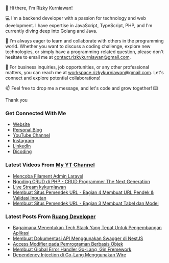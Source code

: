 👋 Hi there, I'm Rizky Kurniawan!

💻 I'm a backend developer with a passion for technology and web development. I have expertise in JavaScript, TypeScript, PHP, and I'm currently diving deep into Golang and Java.

🌱 I'm always eager to learn and collaborate with others in the programming world. Whether you want to discuss a coding challenge, explore new technologies, or simply have a programming-related question, please don't hesitate to email me at contact.rizkykurniawan@gmail.com.

💼 For business inquiries, job opportunities, or any other professional matters, you can reach me at workspace.rizkykurniawan@gmail.com. Let's connect and explore potential collaborations!

📫 Feel free to drop me a message, and let's code and grow together! ⌨️

Thank you

### Get Connected With Me
- [Website](https://www.rizkykurniawan.id)
- [Personal Blog](https://kykurniawan.com)
- [YouTube Channel](https://www.youtube.com/kykurniawan)
- [Instagram](https://instagram.com/qwertykurniawan)
- [LinkedIn](https://www.linkedin.com/in/kykurniawan/)
- [Dicoding](https://www.dicoding.com/users/rizkykurniawan)

### Latest Videos From [My YT Channel](https://www.youtube.com/kykurniawan)
<!-- YOUTUBE:START -->
- [Mencoba Filament Admin Laravel](https://www.youtube.com/watch?v=I2gtdn-S9h8)
- [Ngoding CRUD di PHP -  CRUD Programmer The Next Generation](https://www.youtube.com/watch?v=vr0OO-IQ4w4)
- [Live Stream kykurniawan](https://www.youtube.com/watch?v=ZBXi38TEhus)
- [Membuat Situs Pemendek URL - Bagian 4 Membuat URL Pendek &amp; Validasi Inputan](https://www.youtube.com/watch?v=zmLwSpuMzKY)
- [Membuat Situs Pemendek URL - Bagian 3 Membuat Tabel dan Model](https://www.youtube.com/watch?v=YPmMm17XQDc)
<!-- YOUTUBE:END -->

### Latest Posts From [Ruang Developer](https://www.ruangdeveloper.com)
<!-- RUANGDEVELOPER:START -->
- [Bagaimana Menentukan Tech Stack Yang Tepat Untuk Pengembangan Aplikasi](https://blog.ruangdeveloper.com/bagaimana-menentukan-tech-stack-yang-tepat-untuk-pengembangan-aplikasi/)
- [Membuat Dokumentasi API Menggunakan Swagger di NestJS](https://blog.ruangdeveloper.com/membuat-dokumentasi-api-menggunakan-swagger-di-nestjs/)
- [Access Modifier pada Pemrograman Berbasis Objek](https://blog.ruangdeveloper.com/access-modifier-pada-pemrograman-berbasis-objek/)
- [Membuat Global Error Handler Go-Lang, Gin Fremework](https://blog.ruangdeveloper.com/membuat-global-error-handler-go-gin/)
- [Dependency Injection di Go-Lang Menggunakan Wire](https://blog.ruangdeveloper.com/dependency-injection-di-go-lang-menggunakan-wire/)
<!-- RUANGDEVELOPER:END -->

